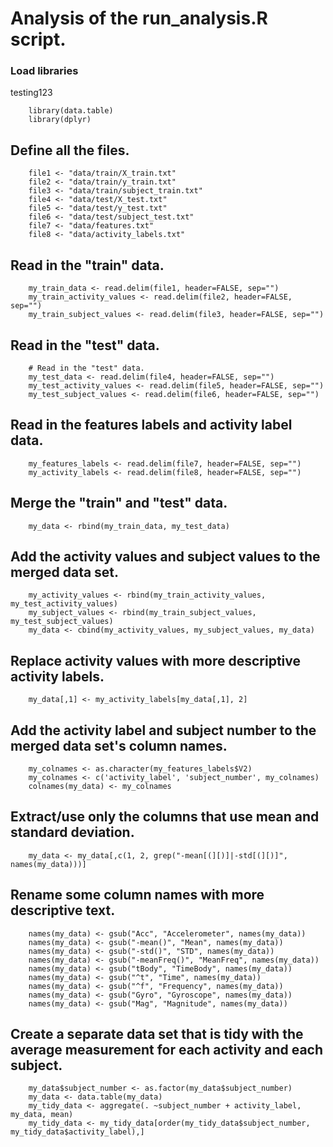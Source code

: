 
# Analysis of the run_analysis.R script.

### Load libraries
testing123
```{r}
    library(data.table)
    library(dplyr)
```


## Define all the files.
```{r}
    file1 <- "data/train/X_train.txt"
    file2 <- "data/train/y_train.txt"
    file3 <- "data/train/subject_train.txt"
    file4 <- "data/test/X_test.txt"
    file5 <- "data/test/y_test.txt"
    file6 <- "data/test/subject_test.txt"
    file7 <- "data/features.txt"
    file8 <- "data/activity_labels.txt"
```

## Read in the "train" data.
```{r}
    my_train_data <- read.delim(file1, header=FALSE, sep="")
    my_train_activity_values <- read.delim(file2, header=FALSE, sep="")
    my_train_subject_values <- read.delim(file3, header=FALSE, sep="")
```


## Read in the "test" data.
```{r}
    # Read in the "test" data.
    my_test_data <- read.delim(file4, header=FALSE, sep="")
    my_test_activity_values <- read.delim(file5, header=FALSE, sep="")
    my_test_subject_values <- read.delim(file6, header=FALSE, sep="")
```

## Read in the features labels and activity label data.
```{r}
    my_features_labels <- read.delim(file7, header=FALSE, sep="")
    my_activity_labels <- read.delim(file8, header=FALSE, sep="")
```

## Merge the "train" and "test" data.
```{r}
    my_data <- rbind(my_train_data, my_test_data)
```

## Add the activity values and subject values to the merged data set.
```{r}
    my_activity_values <- rbind(my_train_activity_values, my_test_activity_values)
    my_subject_values <- rbind(my_train_subject_values, my_test_subject_values)
    my_data <- cbind(my_activity_values, my_subject_values, my_data)
```

## Replace activity values with more descriptive activity labels.
```{r}
    my_data[,1] <- my_activity_labels[my_data[,1], 2]
```

## Add the activity label and subject number to the merged data set's column names.
```{r}
    my_colnames <- as.character(my_features_labels$V2)
    my_colnames <- c('activity_label', 'subject_number', my_colnames)
    colnames(my_data) <- my_colnames
```

## Extract/use only the columns that use mean and standard deviation.
```{r}
    my_data <- my_data[,c(1, 2, grep("-mean[(][)]|-std[(][)]", names(my_data)))]
```

## Rename some column names with more descriptive text.
```{r}
    names(my_data) <- gsub("Acc", "Accelerometer", names(my_data))
    names(my_data) <- gsub("-mean()", "Mean", names(my_data))
    names(my_data) <- gsub("-std()", "STD", names(my_data))
    names(my_data) <- gsub("-meanFreq()", "MeanFreq", names(my_data))
    names(my_data) <- gsub("tBody", "TimeBody", names(my_data))
    names(my_data) <- gsub("^t", "Time", names(my_data))
    names(my_data) <- gsub("^f", "Frequency", names(my_data))
    names(my_data) <- gsub("Gyro", "Gyroscope", names(my_data))
    names(my_data) <- gsub("Mag", "Magnitude", names(my_data))
```

## Create a separate data set that is tidy with the average measurement for each activity and each subject.
```{r}
    my_data$subject_number <- as.factor(my_data$subject_number)
    my_data <- data.table(my_data)
    my_tidy_data <- aggregate(. ~subject_number + activity_label, my_data, mean)
    my_tidy_data <- my_tidy_data[order(my_tidy_data$subject_number, my_tidy_data$activity_label),]
```






